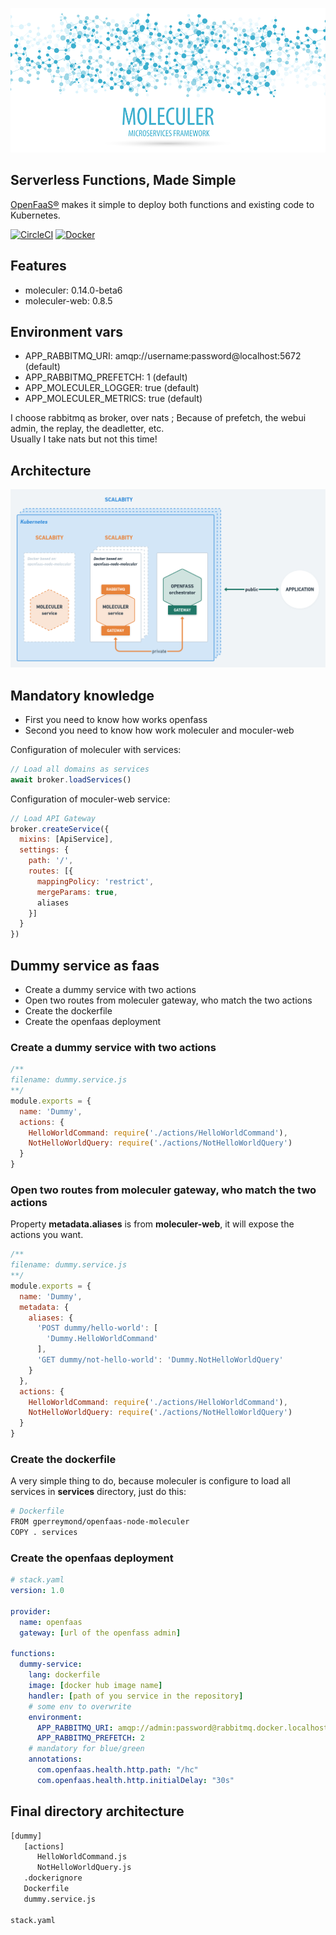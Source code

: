 [![Moleculer logo](./banner-moleculer.png)](https://moleculer.services/)

## Serverless Functions, Made Simple

[OpenFaaS®](https://www.openfaas.com/) makes it simple to deploy both functions and existing code to Kubernetes.

[![CircleCI](https://circleci.com/gh/gperreymond/openfaas-template-node-moleculer.svg?style=shield)](https://circleci.com/gh/gperreymond/openfaas-template-node-moleculer) [![Docker](https://img.shields.io/badge/docker-ready-blue)](https://hub.docker.com/repository/docker/gperreymond/openfaas-node-moleculer)

## Features

* moleculer: 0.14.0-beta6
* moleculer-web: 0.8.5

## Environment vars

* APP_RABBITMQ_URI: amqp://username:password@localhost:5672 (default)
* APP_RABBITMQ_PREFETCH: 1 (default)
* APP_MOLECULER_LOGGER: true (default)
* APP_MOLECULER_METRICS: true (default)

I choose rabbitmq as broker, over nats ; Because of prefetch, the webui admin, the replay, the deadletter, etc.  
Usually I take nats but not this time!

## Architecture

![Global schema](./global-schema.png)

## Mandatory knowledge

* First you need to know how works openfass
* Second you need to know how work moleculer and moculer-web

Configuration of moleculer with services:

```js
// Load all domains as services
await broker.loadServices()
```

Configuration of moculer-web service:

```js
// Load API Gateway
broker.createService({
  mixins: [ApiService],
  settings: {
    path: '/',
    routes: [{
      mappingPolicy: 'restrict',
      mergeParams: true,
      aliases
    }]
  }
})
```

## Dummy service as faas

* Create a dummy service with two actions
* Open two routes from moleculer gateway, who match the two actions
* Create the dockerfile
* Create the openfaas deployment

### Create a dummy service with two actions  

```js
/**
filename: dummy.service.js
**/
module.exports = {
  name: 'Dummy',
  actions: {
    HelloWorldCommand: require('./actions/HelloWorldCommand'),
    NotHelloWorldQuery: require('./actions/NotHelloWorldQuery')
  }
}
```

### Open two routes from moleculer gateway, who match the two actions  

Property __metadata.aliases__ is from __moleculer-web__, it will expose the actions you want.


```js
/**
filename: dummy.service.js
**/
module.exports = {
  name: 'Dummy',
  metadata: {
    aliases: {
      'POST dummy/hello-world': [
        'Dummy.HelloWorldCommand'
      ],
      'GET dummy/not-hello-world': 'Dummy.NotHelloWorldQuery'
    }
  },
  actions: {
    HelloWorldCommand: require('./actions/HelloWorldCommand'),
    NotHelloWorldQuery: require('./actions/NotHelloWorldQuery')
  }
}
```

### Create the dockerfile  

A very simple thing to do, because moleculer is configure to load all services in __services__ directory, just do this:

```sh
# Dockerfile
FROM gperreymond/openfaas-node-moleculer
COPY . services
```

### Create the openfaas deployment  

```yaml
# stack.yaml
version: 1.0

provider:
  name: openfaas
  gateway: [url of the openfass admin]

functions:
  dummy-service:
    lang: dockerfile
    image: [docker hub image name]
    handler: [path of you service in the repository]
    # some env to overwrite
    environment:
      APP_RABBITMQ_URI: amqp://admin:password@rabbitmq.docker.localhost:5672
      APP_RABBITMQ_PREFETCH: 2
    # mandatory for blue/green
    annotations:
      com.openfaas.health.http.path: "/hc"
      com.openfaas.health.http.initialDelay: "30s"
```

## Final directory architecture

```sh
[dummy]
   [actions]
      HelloWorldCommand.js
      NotHelloWorldQuery.js
   .dockerignore
   Dockerfile
   dummy.service.js

stack.yaml
```
